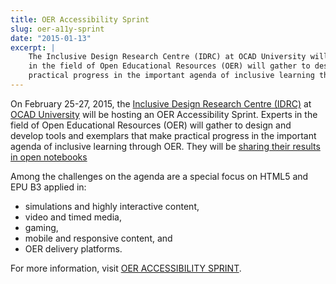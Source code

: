 ```yaml
---
title: OER Accessibility Sprint
slug: oer-a11y-sprint
date: "2015-01-13"
excerpt: |
    The Inclusive Design Research Centre (IDRC) at OCAD University will be hosting an OER Accessibility Sprint. Experts
    in the field of Open Educational Resources (OER) will gather to design and develop tools and exemplars that make
    practical progress in the important agenda of inclusive learning through OER.
---
```


On <time datetime="2015-02-25">February 25</time>-<time datetime="2015-02-27">27, 2015</time>, the
[Inclusive Design Research Centre (IDRC)](https://idrc.ocadu.ca/) at [OCAD University](https://www.ocadu.ca/) will be
hosting an OER Accessibility Sprint. Experts in the field of Open Educational Resources (OER) will gather to design and
develop tools and exemplars that make practical progress in the important agenda of inclusive learning through OER.
They will be [sharing their results in open notebooks](https://docs.google.com/document/d/1EPdECgqM7BxDmfh5CHJ7ZYr00ldxUqkcnJOddaMvXTE/edit)

Among the challenges on the agenda are a special focus on HTML5 and EPU
B3 applied in:

* simulations and highly interactive content,
* video and timed media,
* gaming,
* mobile and responsive content, and
* OER delivery platforms.

For more information, visit [OER ACCESSIBILITY SPRINT](/accessibility-sprint-2015/).
